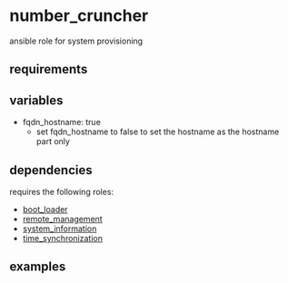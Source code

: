 # number_cruncher
ansible role for system provisioning

## requirements

## variables
- fqdn_hostname: true
  - set fqdn_hostname to false to set the hostname as the hostname part only

## dependencies
requires the following roles:
- [boot_loader](https://github.com/chomatz/boot_loader)
- [remote_management](https://github.com/chomatz/remote_management)
- [system_information](https://github.com/chomatz/system_information)
- [time_synchronization](https://github.com/chomatz/time_synchronization)

## examples
